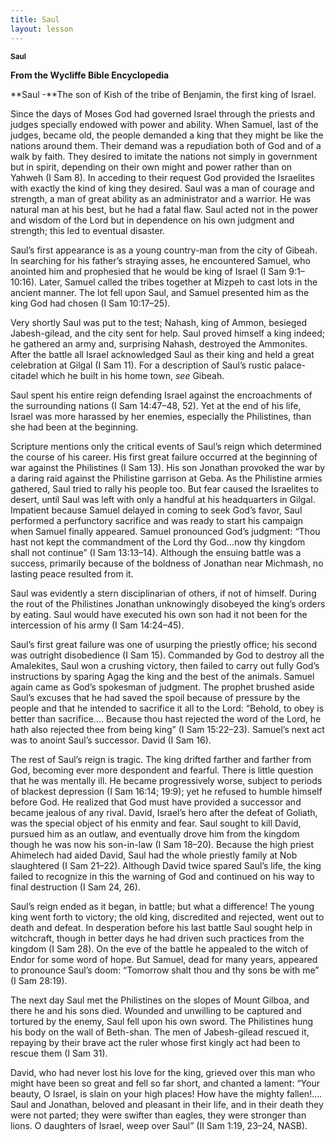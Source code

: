 ```yaml
---
title: Saul
layout: lesson
---
```



<sup>**Saul**</sup>

**From the Wycliffe Bible Encyclopedia**

**Saul -**The son of Kish of the tribe of Benjamin, the first king of
Israel.

Since the days of Moses God had governed Israel through the priests and
judges specially endowed with power and ability. When Samuel, last of
the judges, became old, the people demanded a king that they might be
like the nations around them. Their demand was a repudiation both of God
and of a walk by faith. They desired to imitate the nations not simply
in government but in spirit, depending on their own might and power
rather than on Yahweh (I Sam 8). In acceding to their request God
provided the Israelites with exactly the kind of king they desired. Saul
was a man of courage and strength, a man of great ability as an
administrator and a warrior. He was natural man at his best, but he had
a fatal flaw. Saul acted not in the power and wisdom of the Lord but in
dependence on his own judgment and strength; this led to eventual
disaster.

Saul’s first appearance is as a young country-man from the city of
Gibeah. In searching for his father’s straying asses, he encountered
Samuel, who anointed him and prophesied that he would be king of Israel
(I Sam 9:1–10:16). Later, Samuel called the tribes together at Mizpeh to
cast lots in the ancient manner. The lot fell upon Saul, and Samuel
presented him as the king God had chosen (I Sam 10:17–25).

Very shortly Saul was put to the test; Nahash, king of Ammon, besieged
Jabesh-gilead, and the city sent for help. Saul proved himself a king
indeed; he gathered an army and, surprising Nahash, destroyed the
Ammonites. After the battle all Israel acknowledged Saul as their king
and held a great celebration at Gilgal (I Sam 11). For a description of
Saul’s rustic palace-citadel which he built in his home town, *see*
Gibeah.

Saul spent his entire reign defending Israel against the encroachments
of the surrounding nations (I Sam 14:47–48, 52). Yet at the end of his
life, Israel was more harassed by her enemies, especially the
Philistines, than she had been at the beginning.

Scripture mentions only the critical events of Saul’s reign which
determined the course of his career. His first great failure occurred at
the beginning of war against the Philistines (I Sam 13). His son
Jonathan provoked the war by a daring raid against the Philistine
garrison at Geba. As the Philistine armies gathered, Saul tried to rally
his people too. But fear caused the Israelites to desert, until Saul was
left with only a handful at his headquarters in Gilgal. Impatient
because Samuel delayed in coming to seek God’s favor, Saul performed a
perfunctory sacrifice and was ready to start his campaign when Samuel
finally appeared. Samuel pronounced God’s judgment: “Thou hast not kept
the commandment of the Lord thy God…now thy kingdom shall not continue”
(I Sam 13:13–14). Although the ensuing battle was a success, primarily
because of the boldness of Jonathan near Michmash, no lasting peace
resulted from it.

Saul was evidently a stern disciplinarian of others, if not of himself.
During the rout of the Philistines Jonathan unknowingly disobeyed the
king’s orders by eating. Saul would have executed his own son had it not
been for the intercession of his army (I Sam 14:24–45).

Saul’s first great failure was one of usurping the priestly office; his
second was outright disobedience (I Sam 15). Commanded by God to destroy
all the Amalekites, Saul won a crushing victory, then failed to carry
out fully God’s instructions by sparing Agag the king and the best of
the animals. Samuel again came as God’s spokesman of judgment. The
prophet brushed aside Saul’s excuses that he had saved the spoil because
of pressure by the people and that he intended to sacrifice it all to
the Lord: “Behold, to obey is better than sacrifice…. Because thou hast
rejected the word of the Lord, he hath also rejected thee from being
king” (I Sam 15:22–23). Samuel’s next act was to anoint Saul’s
successor. David (I Sam 16).

The rest of Saul’s reign is tragic. The king drifted farther and farther
from God, becoming ever more despondent and fearful. There is little
question that he was mentally ill. He became progressively worse,
subject to periods of blackest depression (I Sam 16:14; 19:9); yet he
refused to humble himself before God. He realized that God must have
provided a successor and became jealous of any rival. David, Israel’s
hero after the defeat of Goliath, was the special object of his enmity
and fear. Saul sought to kill David, pursued him as an outlaw, and
eventually drove him from the kingdom though he was now his son-in-law
(I Sam 18–20). Because the high priest Ahimelech had aided David, Saul
had the whole priestly family at Nob slaughtered (I Sam 21–22). Although
David twice spared Saul’s life, the king failed to recognize in this the
warning of God and continued on his way to final destruction (I Sam 24,
26).

Saul’s reign ended as it began, in battle; but what a difference! The
young king went forth to victory; the old king, discredited and
rejected, went out to death and defeat. In desperation before his last
battle Saul sought help in witchcraft, though in better days he had
driven such practices from the kingdom (I Sam 28). On the eve of the
battle he appealed to the witch of Endor for some word of hope. But
Samuel, dead for many years, appeared to pronounce Saul’s doom:
“Tomorrow shalt thou and thy sons be with me” (I Sam 28:19).

The next day Saul met the Philistines on the slopes of Mount Gilboa, and
there he and his sons died. Wounded and unwilling to be captured and
tortured by the enemy, Saul fell upon his own sword. The Philistines
hung his body on the wall of Beth-shan. The men of Jabesh-gilead rescued
it, repaying by their brave act the ruler whose first kingly act had
been to rescue them (I Sam 31).

David, who had never lost his love for the king, grieved over this man
who might have been so great and fell so far short, and chanted a
lament: “Your beauty, O Israel, is slain on your high places! How have
the mighty fallen!…. Saul and Jonathan, beloved and pleasant in their
life, and in their death they were not parted; they were swifter than
eagles, they were stronger than lions. O daughters of Israel, weep over
Saul” (II Sam 1:19, 23–24, NASB).

